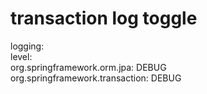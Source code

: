# transaction log toggle
logging:  
  level:  
    org.springframework.orm.jpa: DEBUG  
    org.springframework.transaction: DEBUG  
